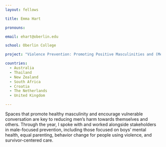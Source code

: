 ```yaml
---
layout: fellows

title: Emma Hart

pronouns: 

email: ehart@oberlin.edu

school: Oberlin College

project: "Violence Prevention: Promoting Positive Masculinities and (Men)tal Health"

countries:
  - Australia
  - Thailand
  - New Zealand
  - South Africa
  - Croatia
  - The Netherlands
  - United Kingdom

---
```


Spaces that promote healthy masculinity and encourage vulnerable conversation are key to reducing men’s harm towards themselves and others. Through the year, I spoke with and worked alongside stakeholders in male-focused prevention, including those focused on boys’ mental health, equal parenting, behavior change for people using violence, and survivor-centered care.
